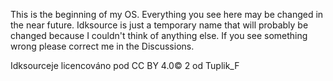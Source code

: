 This is the beginning of my OS.
Everything you see here may be changed in the near future.
Idksource is just a temporary name that will probably be changed because I couldn't think of anything else.
If you see something wrong please correct me in the Discussions.











Idksourceje licencováno pod CC BY 4.0© 2 od Tuplik_F 
